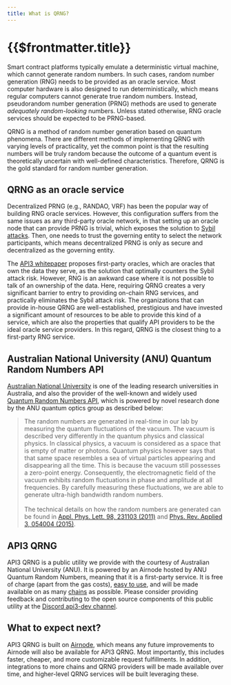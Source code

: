 ```yaml
---
title: What is QRNG?
---
```


# {{$frontmatter.title}}

<VersionWarning/>

<TocHeader />
<TOC class="table-of-contents" :include-level="[2,3]" />

Smart contract platforms typically emulate a deterministic virtual machine,
which cannot generate random numbers. In such cases, random number generation
(RNG) needs to be provided as an oracle service. Most computer hardware is also
designed to run deterministically, which means regular computers cannot generate
true random numbers. Instead, pseudorandom number generation (PRNG) methods are
used to generate _adequately random-looking_ numbers. Unless stated otherwise,
RNG oracle services should be expected to be PRNG-based.

QRNG is a method of random number generation based on quantum phenomena. There
are different methods of implementing QRNG with varying levels of practicality,
yet the common point is that the resulting numbers will be truly random because
the outcome of a quantum event is theoretically uncertain with well-defined
characteristics. Therefore, QRNG is the gold standard for random number
generation.

## QRNG as an oracle service

Decentralized PRNG (e.g., RANDAO, VRF) has been the popular way of building RNG
oracle services. However, this configuration suffers from the same issues as any
third-party oracle network, in that setting up an oracle node that can provide
PRNG is trivial, which exposes the solution to
[Sybil attacks](https://en.wikipedia.org/wiki/Sybil_attack). Then, one needs to
trust the governing entity to select the network participants, which means
decentralized PRNG is only as secure and decentralized as the governing entity.

The
[API3 whitepaper](https://github.com/api3dao/api3-whitepaper/blob/master/api3-whitepaper.pdf)
proposes first-party oracles, which are oracles that own the data they serve, as
the solution that optimally counters the Sybil attack risk. However, RNG is an
awkward case where it is not possible to talk of an ownership of the data. Here,
requiring QRNG creates a very significant barrier to entry to providing on-chain
RNG services, and practically eliminates the Sybil attack risk. The
organizations that can provide in-house QRNG are well-established, prestigious
and have invested a significant amount of resources to be able to provide this
kind of a service, which are also the properties that qualify API providers to
be the ideal oracle service providers. In this regard, QRNG is the closest thing
to a first-party RNG service.

## Australian National University (ANU) Quantum Random Numbers API

[Australian National University](https://www.anu.edu.au/) is one of the leading
research universities in Australia, and also the provider of the well-known and
widely used [Quantum Random Numbers API](https://quantumnumbers.anu.edu.au/),
which is powered by novel research done by the ANU quantum optics group as
described below:

> The random numbers are generated in real-time in our lab by measuring the
> quantum fluctuations of the vacuum. The vacuum is described very differently
> in the quantum physics and classical physics. In classical physics, a vacuum
> is considered as a space that is empty of matter or photons. Quantum physics
> however says that that same space resembles a sea of virtual particles
> appearing and disappearing all the time. This is because the vacuum still
> possesses a zero-point energy. Consequently, the electromagnetic field of the
> vacuum exhibits random fluctuations in phase and amplitude at all frequencies.
> By carefully measuring these fluctuations, we are able to generate ultra-high
> bandwidth random numbers. <br/><br/> The technical details on how the random
> numbers are generated can be found in
> [Appl. Phys. Lett. 98, 231103 (2011)](https://dx.doi.org/10.1063/1.3597793)
> and
> [Phys. Rev. Applied 3, 054004 (2015)](https://dx.doi.org/10.1103/PhysRevApplied.3.054004).

## API3 QRNG

API3 QRNG is a public utility we provide with the courtesy of Australian
National University (ANU). It is powered by an Airnode hosted by ANU Quantum
Random Numbers, meaning that it is a first-party service. It is free of charge
(apart from the gas costs), [easy to use](./using-qrng.md), and will be made
available on as many [chains](./chains.md) as possible. Please consider
providing feedback and contributing to the open source components of this public
utility at the
[Discord api3-dev channel](https://discord.com/channels/758003776174030948/765618225144266793).

## What to expect next?

API3 QRNG is built on [Airnode](/airnode/v0.6/), which means any future
improvements to Airnode will also be available for API3 QRNG. Most importantly,
this includes faster, cheaper, and more customizable request fulfillments. In
addition, integrations to more chains and QRNG providers will be made available
over time, and higher-level QRNG services will be built leveraging these.
